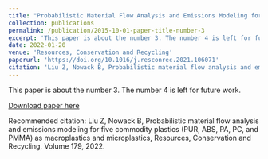 ```yaml
---
title: "Probabilistic Material Flow Analysis and Emissions Modeling for Five Commodity Plastics (PUR, ABS, PA, PC, and PMMA) as Macroplastics and Microplastics"
collection: publications
permalink: /publication/2015-10-01-paper-title-number-3
excerpt: 'This paper is about the number 3. The number 4 is left for future work.'
date: 2022-01-20
venue: 'Resources, Conservation and Recycling'
paperurl: 'https://doi.org/10.1016/j.resconrec.2021.106071'
citation: 'Liu Z, Nowack B, Probabilistic material flow analysis and emissions modeling for five commodity plastics (PUR, ABS, PA, PC, and PMMA) as macroplastics and microplastics, Resources, Conservation and Recycling, Volume 179, 2022'
---
```

This paper is about the number 3. The number 4 is left for future work.

[Download paper here](https://doi.org/10.1016/j.resconrec.2021.106071)

Recommended citation: Liu Z, Nowack B, Probabilistic material flow analysis and emissions modeling for five commodity plastics (PUR, ABS, PA, PC, and PMMA) as macroplastics and microplastics, Resources, Conservation and Recycling, Volume 179, 2022.
